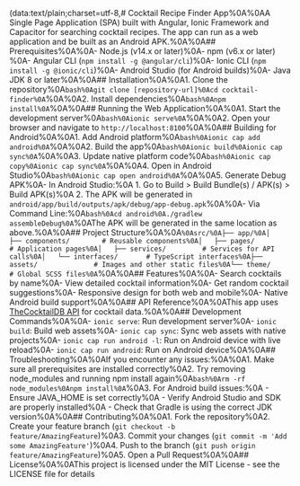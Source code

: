 (data:text/plain;charset=utf-8,# Cocktail Recipe Finder App%0A%0AA Single Page Application (SPA) built with Angular, Ionic Framework and Capacitor for searching cocktail recipes. The app can run as a web application and be built as an Android APK.%0A%0A## Prerequisites%0A%0A- Node.js (v14.x or later)%0A- npm (v6.x or later) %0A- Angular CLI (`npm install -g @angular/cli`)%0A- Ionic CLI (`npm install -g @ionic/cli`)%0A- Android Studio (for Android builds)%0A- Java JDK 8 or later%0A%0A## Installation%0A%0A1. Clone the repository%0A```bash%0Agit clone [repository-url]%0Acd cocktail-finder%0A```%0A%0A2. Install dependencies%0A```bash%0Anpm install%0A```%0A%0A## Running the Web Application%0A%0A1. Start the development server%0A```bash%0Aionic serve%0A```%0A%0A2. Open your browser and navigate to `http://localhost:8100`%0A%0A## Building for Android%0A%0A1. Add Android platform%0A```bash%0Aionic cap add android%0A```%0A%0A2. Build the app%0A```bash%0Aionic build%0Aionic cap sync%0A```%0A%0A3. Update native platform code%0A```bash%0Aionic cap copy%0Aionic cap sync%0A```%0A%0A4. Open in Android Studio%0A```bash%0Aionic cap open android%0A```%0A%0A5. Generate Debug APK%0A- In Android Studio:%0A  1. Go to Build > Build Bundle(s) / APK(s) > Build APK(s)%0A  2. The APK will be generated in `android/app/build/outputs/apk/debug/app-debug.apk`%0A%0A- Via Command Line:%0A```bash%0Acd android%0A./gradlew assembleDebug%0A```%0AThe APK will be generated in the same location as above.%0A%0A## Project Structure%0A%0A```%0Asrc/%0A├── app/%0A│   ├── components/        # Reusable components%0A│   ├── pages/            # Application pages%0A│   ├── services/         # Services for API calls%0A│   └── interfaces/       # TypeScript interfaces%0A├── assets/              # Images and other static files%0A└── theme/              # Global SCSS files%0A```%0A%0A## Features%0A%0A- Search cocktails by name%0A- View detailed cocktail information%0A- Get random cocktail suggestions%0A- Responsive design for both web and mobile%0A- Native Android build support%0A%0A## API Reference%0A%0AThis app uses [TheCocktailDB API](https://www.thecocktaildb.com/api.php) for cocktail data.%0A%0A## Development Commands%0A%0A- `ionic serve`: Run development server%0A- `ionic build`: Build web assets%0A- `ionic cap sync`: Sync web assets with native projects%0A- `ionic cap run android -l`: Run on Android device with live reload%0A- `ionic cap run android`: Run on Android device%0A%0A## Troubleshooting%0A%0AIf you encounter any issues:%0A%0A1. Make sure all prerequisites are installed correctly%0A2. Try removing node_modules and running npm install again%0A```bash%0Arm -rf node_modules%0Anpm install%0A```%0A3. For Android build issues:%0A   - Ensure JAVA_HOME is set correctly%0A   - Verify Android Studio and SDK are properly installed%0A   - Check that Gradle is using the correct JDK version%0A%0A## Contributing%0A%0A1. Fork the repository%0A2. Create your feature branch (`git checkout -b feature/AmazingFeature`)%0A3. Commit your changes (`git commit -m 'Add some AmazingFeature'`)%0A4. Push to the branch (`git push origin feature/AmazingFeature`)%0A5. Open a Pull Request%0A%0A## License%0A%0AThis project is licensed under the MIT License - see the LICENSE file for details
